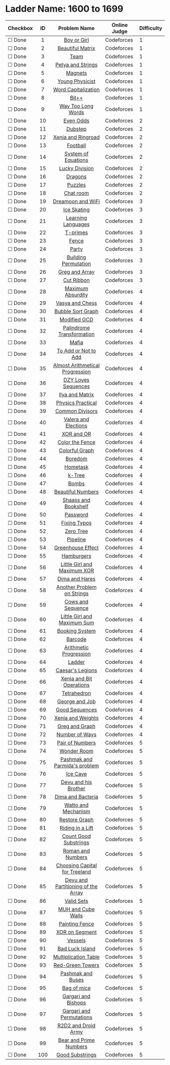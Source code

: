 # Ladder Name: 1600 to 1699

| Checkbox | ID  | Problem Name | Online Judge | Difficulty |
|---|:---:|:---:|---|---|
|&#9744; Done|1|[Boy or Girl](http://codeforces.com/problemset/problem/236/A)|Codeforces|1|
|&#9744; Done|2|[Beautiful Matrix](http://codeforces.com/problemset/problem/263/A)|Codeforces|1|
|&#9744; Done|3|[Team](http://codeforces.com/problemset/problem/231/A)|Codeforces|1|
|&#9744; Done|4|[Petya and Strings](http://codeforces.com/problemset/problem/112/A)|Codeforces|1|
|&#9744; Done|5|[Magnets](http://codeforces.com/problemset/problem/344/A)|Codeforces|1|
|&#9744; Done|6|[Young Physicist](http://codeforces.com/problemset/problem/69/A)|Codeforces|1|
|&#9744; Done|7|[Word Capitalization](http://codeforces.com/problemset/problem/281/A)|Codeforces|1|
|&#9744; Done|8|[Bit++](http://codeforces.com/problemset/problem/282/A)|Codeforces|1|
|&#9744; Done|9|[Way Too Long Words](http://codeforces.com/problemset/problem/71/A)|Codeforces|1|
|&#9744; Done|10|[Even Odds](http://codeforces.com/problemset/problem/318/A)|Codeforces|2|
|&#9744; Done|11|[Dubstep](http://codeforces.com/problemset/problem/208/A)|Codeforces|2|
|&#9744; Done|12|[Xenia and Ringroad](http://codeforces.com/problemset/problem/339/B)|Codeforces|2|
|&#9744; Done|13|[Football](http://codeforces.com/problemset/problem/96/A)|Codeforces|2|
|&#9744; Done|14|[System of Equations](http://codeforces.com/problemset/problem/214/A)|Codeforces|2|
|&#9744; Done|15|[Lucky Division](http://codeforces.com/problemset/problem/122/A)|Codeforces|2|
|&#9744; Done|16|[Dragons](http://codeforces.com/problemset/problem/230/A)|Codeforces|2|
|&#9744; Done|17|[Puzzles](http://codeforces.com/problemset/problem/337/A)|Codeforces|2|
|&#9744; Done|18|[Chat room](http://codeforces.com/problemset/problem/58/A)|Codeforces|2|
|&#9744; Done|19|[Dreamoon and WiFi](http://codeforces.com/problemset/problem/476/B)|Codeforces|3|
|&#9744; Done|20|[Ice Skating](http://codeforces.com/problemset/problem/217/A)|Codeforces|3|
|&#9744; Done|21|[Learning Languages](http://codeforces.com/problemset/problem/277/A)|Codeforces|3|
|&#9744; Done|22|[T-primes](http://codeforces.com/problemset/problem/230/B)|Codeforces|3|
|&#9744; Done|23|[Fence](http://codeforces.com/problemset/problem/363/B)|Codeforces|3|
|&#9744; Done|24|[Party](http://codeforces.com/problemset/problem/115/A)|Codeforces|3|
|&#9744; Done|25|[Building Permutation](http://codeforces.com/problemset/problem/285/C)|Codeforces|3|
|&#9744; Done|26|[Greg and Array](http://codeforces.com/problemset/problem/295/A)|Codeforces|3|
|&#9744; Done|27|[Cut Ribbon](http://codeforces.com/problemset/problem/189/A)|Codeforces|3|
|&#9744; Done|28|[Maximum Absurdity](http://codeforces.com/problemset/problem/332/B)|Codeforces|4|
|&#9744; Done|29|[Vasya and Chess](http://codeforces.com/problemset/problem/493/D)|Codeforces|4|
|&#9744; Done|30|[Bubble Sort Graph](http://codeforces.com/problemset/problem/340/D)|Codeforces|4|
|&#9744; Done|31|[Modified GCD](http://codeforces.com/problemset/problem/75/C)|Codeforces|4|
|&#9744; Done|32|[Palindrome Transformation](http://codeforces.com/problemset/problem/486/C)|Codeforces|4|
|&#9744; Done|33|[Mafia](http://codeforces.com/problemset/problem/348/A)|Codeforces|4|
|&#9744; Done|34|[To Add or Not to Add](http://codeforces.com/problemset/problem/231/C)|Codeforces|4|
|&#9744; Done|35|[Almost Arithmetical Progression](http://codeforces.com/problemset/problem/255/C)|Codeforces|4|
|&#9744; Done|36|[DZY Loves Sequences](http://codeforces.com/problemset/problem/446/A)|Codeforces|4|
|&#9744; Done|37|[Ilya and Matrix](http://codeforces.com/problemset/problem/313/C)|Codeforces|4|
|&#9744; Done|38|[Physics Practical](http://codeforces.com/problemset/problem/253/B)|Codeforces|4|
|&#9744; Done|39|[Common Divisors](http://codeforces.com/problemset/problem/182/D)|Codeforces|4|
|&#9744; Done|40|[Valera and Elections](http://codeforces.com/problemset/problem/369/C)|Codeforces|4|
|&#9744; Done|41|[XOR and OR](http://codeforces.com/problemset/problem/282/C)|Codeforces|4|
|&#9744; Done|42|[Color the Fence](http://codeforces.com/problemset/problem/349/B)|Codeforces|4|
|&#9744; Done|43|[Colorful Graph](http://codeforces.com/problemset/problem/246/D)|Codeforces|4|
|&#9744; Done|44|[Boredom](http://codeforces.com/problemset/problem/455/A)|Codeforces|4|
|&#9744; Done|45|[Hometask](http://codeforces.com/problemset/problem/214/B)|Codeforces|4|
|&#9744; Done|46|[k-Tree](http://codeforces.com/problemset/problem/431/C)|Codeforces|4|
|&#9744; Done|47|[Bombs](http://codeforces.com/problemset/problem/350/C)|Codeforces|4|
|&#9744; Done|48|[Beautiful Numbers](http://codeforces.com/problemset/problem/300/C)|Codeforces|4|
|&#9744; Done|49|[Shaass and Bookshelf](http://codeforces.com/problemset/problem/294/B)|Codeforces|4|
|&#9744; Done|50|[Password](http://codeforces.com/problemset/problem/126/B)|Codeforces|4|
|&#9744; Done|51|[Fixing Typos](http://codeforces.com/problemset/problem/363/C)|Codeforces|4|
|&#9744; Done|52|[Zero Tree](http://codeforces.com/problemset/problem/274/B)|Codeforces|4|
|&#9744; Done|53|[Pipeline](http://codeforces.com/problemset/problem/287/B)|Codeforces|4|
|&#9744; Done|54|[Greenhouse Effect](http://codeforces.com/problemset/problem/269/B)|Codeforces|4|
|&#9744; Done|55|[Hamburgers](http://codeforces.com/problemset/problem/371/C)|Codeforces|4|
|&#9744; Done|56|[Little Girl and Maximum XOR](http://codeforces.com/problemset/problem/276/D)|Codeforces|4|
|&#9744; Done|57|[Dima and Hares](http://codeforces.com/problemset/problem/358/D)|Codeforces|4|
|&#9744; Done|58|[Another Problem on Strings](http://codeforces.com/problemset/problem/165/C)|Codeforces|4|
|&#9744; Done|59|[Cows and Sequence](http://codeforces.com/problemset/problem/283/A)|Codeforces|4|
|&#9744; Done|60|[Little Girl and Maximum Sum](http://codeforces.com/problemset/problem/276/C)|Codeforces|4|
|&#9744; Done|61|[Booking System](http://codeforces.com/problemset/problem/416/C)|Codeforces|4|
|&#9744; Done|62|[Barcode](http://codeforces.com/problemset/problem/225/C)|Codeforces|4|
|&#9744; Done|63|[Arithmetic Progression](http://codeforces.com/problemset/problem/382/C)|Codeforces|4|
|&#9744; Done|64|[Ladder](http://codeforces.com/problemset/problem/279/C)|Codeforces|4|
|&#9744; Done|65|[Caesar's Legions](http://codeforces.com/problemset/problem/118/D)|Codeforces|4|
|&#9744; Done|66|[Xenia and Bit Operations](http://codeforces.com/problemset/problem/339/D)|Codeforces|4|
|&#9744; Done|67|[Tetrahedron](http://codeforces.com/problemset/problem/166/E)|Codeforces|4|
|&#9744; Done|68|[George and Job](http://codeforces.com/problemset/problem/467/C)|Codeforces|4|
|&#9744; Done|69|[Good Sequences](http://codeforces.com/problemset/problem/264/B)|Codeforces|4|
|&#9744; Done|70|[Xenia and Weights](http://codeforces.com/problemset/problem/339/C)|Codeforces|4|
|&#9744; Done|71|[Greg and Graph](http://codeforces.com/problemset/problem/295/B)|Codeforces|4|
|&#9744; Done|72|[Number of Ways](http://codeforces.com/problemset/problem/466/C)|Codeforces|4|
|&#9744; Done|73|[Pair of Numbers](http://codeforces.com/problemset/problem/359/D)|Codeforces|5|
|&#9744; Done|74|[Wonder Room](http://codeforces.com/problemset/problem/466/B)|Codeforces|5|
|&#9744; Done|75|[Pashmak and Parmida's problem](http://codeforces.com/problemset/problem/459/D)|Codeforces|5|
|&#9744; Done|76|[Ice Cave](http://codeforces.com/problemset/problem/540/C)|Codeforces|5|
|&#9744; Done|77|[Devu and his Brother](http://codeforces.com/problemset/problem/439/D)|Codeforces|5|
|&#9744; Done|78|[Dima and Bacteria](http://codeforces.com/problemset/problem/400/D)|Codeforces|5|
|&#9744; Done|79|[Watto and Mechanism](http://codeforces.com/problemset/problem/514/C)|Codeforces|5|
|&#9744; Done|80|[Restore Graph](http://codeforces.com/problemset/problem/404/C)|Codeforces|5|
|&#9744; Done|81|[Riding in a Lift](http://codeforces.com/problemset/problem/479/E)|Codeforces|5|
|&#9744; Done|82|[Count Good Substrings](http://codeforces.com/problemset/problem/451/D)|Codeforces|5|
|&#9744; Done|83|[Roman and Numbers](http://codeforces.com/problemset/problem/401/D)|Codeforces|5|
|&#9744; Done|84|[Choosing Capital for Treeland](http://codeforces.com/problemset/problem/219/D)|Codeforces|5|
|&#9744; Done|85|[Devu and Partitioning of the Array](http://codeforces.com/problemset/problem/439/C)|Codeforces|5|
|&#9744; Done|86|[Valid Sets](http://codeforces.com/problemset/problem/486/D)|Codeforces|5|
|&#9744; Done|87|[MUH and Cube Walls](http://codeforces.com/problemset/problem/471/D)|Codeforces|5|
|&#9744; Done|88|[Painting Fence](http://codeforces.com/problemset/problem/448/C)|Codeforces|5|
|&#9744; Done|89|[XOR on Segment](http://codeforces.com/problemset/problem/242/E)|Codeforces|5|
|&#9744; Done|90|[Vessels](http://codeforces.com/problemset/problem/371/D)|Codeforces|5|
|&#9744; Done|91|[Bad Luck Island](http://codeforces.com/problemset/problem/540/D)|Codeforces|5|
|&#9744; Done|92|[Multiplication Table](http://codeforces.com/problemset/problem/448/D)|Codeforces|5|
|&#9744; Done|93|[Red-Green Towers](http://codeforces.com/problemset/problem/478/D)|Codeforces|5|
|&#9744; Done|94|[Pashmak and Buses](http://codeforces.com/problemset/problem/459/C)|Codeforces|5|
|&#9744; Done|95|[Bag of mice](http://codeforces.com/problemset/problem/148/D)|Codeforces|5|
|&#9744; Done|96|[Gargari and Bishops](http://codeforces.com/problemset/problem/463/C)|Codeforces|5|
|&#9744; Done|97|[Gargari and Permutations](http://codeforces.com/problemset/problem/463/D)|Codeforces|5|
|&#9744; Done|98|[R2D2 and Droid Army](http://codeforces.com/problemset/problem/514/D)|Codeforces|5|
|&#9744; Done|99|[Bear and Prime Numbers](http://codeforces.com/problemset/problem/385/C)|Codeforces|5|
|&#9744; Done|100|[Good Substrings](http://codeforces.com/problemset/problem/271/D)|Codeforces|5|
